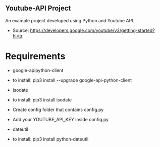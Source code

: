 ## Youtube-API Project

An example project developed using Python and Youtube API.

- Source:
 https://developers.google.com/youtube/v3/getting-started?hl=tr

# Requirements
- google-apipython-client
 - to install: pip3 install --upgrade google-api-python-client

- isodate
 - to install: pip3 install isodate

- Create config folder that contains config.py
 - Add your YOUTUBE_API_KEY inside config.py

- dateutil 
 - to install: pip3 install python-dateutil

